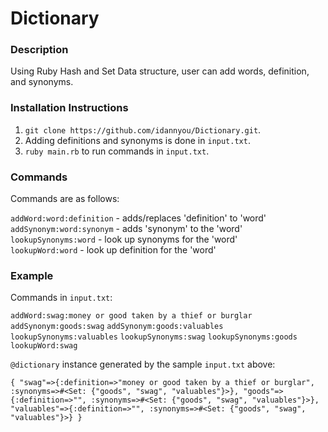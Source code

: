 # Dictionary

### Description

Using Ruby Hash and Set Data structure, user can add words, definition, and synonyms.

### Installation Instructions

1. `git clone https://github.com/idannyou/Dictionary.git`.
2. Adding definitions and synonyms is done in `input.txt`.
3. `ruby main.rb` to run commands in `input.txt`.

### Commands

Commands are as follows:

  `addWord:word:definition` - adds/replaces 'definition' to 'word' <br />
  `addSynonym:word:synonym` - adds 'synonym' to the 'word' <br />
  `lookupSynonyms:word` - look up synonyms for the 'word' <br />
  `lookupWord:word` - look up definition for the 'word' <br />


### Example

Commands in `input.txt`:

`addWord:swag:money or good taken by a thief or burglar`
`addSynonym:goods:swag`
`addSynonym:goods:valuables`
`lookupSynonyms:valuables`
`lookupSynonyms:swag`
`lookupSynonyms:goods`
`lookupWord:swag`

`@dictionary` instance generated by the sample `input.txt` above:

`{
  "swag"=>{:definition=>"money or good taken by a thief or burglar", :synonyms=>#<Set: {"goods", "swag", "valuables"}>}, "goods"=>{:definition=>"", :synonyms=>#<Set: {"goods", "swag", "valuables"}>},
  "valuables"=>{:definition=>"", :synonyms=>#<Set: {"goods", "swag", "valuables"}>}
}`
